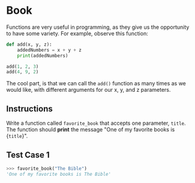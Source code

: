 # Book

Functions are very useful in programming, as they give us the opportunity to have some variety. For example, observe this function:

```python
def add(x, y, z):
    addedNumbers = x + y + z
    print(addedNumbers)

add(1, 2, 3)
add(4, 9, 2)
```

The cool part, is that we can call the `add()` function as many times as we would like, with different arguments for our x, y, and z parameters.

## Instructions

Write a function called `favorite_book` that accepts one parameter, `title`. The function should **print** the message "One of my favorite books is {`title`}".

## Test Case 1

```python
>>> favorite_book("The Bible")
'One of my favorite books is The Bible'
```
